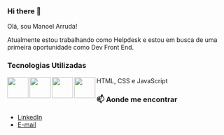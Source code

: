 <!--
**ManoelArruda/ManoelArruda** is a ✨ _special_ ✨ repository because its `README.md` (this file) appears on your GitHub profile.

Here are some ideas to get you started:

- 🔭 I’m currently working on ...
- 🌱 I’m currently learning ...
- 👯 I’m looking to collaborate on ...
- 🤔 I’m looking for help with ...
- 💬 Ask me about ...
- 📫 How to reach me: ...
- 😄 Pronouns: ...
- ⚡ Fun fact: ...
-->
### Hi there 👋
Olá, sou Manoel Arruda!

Atualmente estou trabalhando como Helpdesk e estou em busca de uma primeira oportunidade como Dev Front End.

### Tecnologias Utilizadas

HTML, CSS e JavaScript
<img src="https://cdn-icons-png.flaticon.com/512/5968/5968267.png" align="left" height="48" width="48" /> <img src="https://cdn-icons-png.flaticon.com/512/919/919826.png" align="left" height="48" width="48" /> <img src="https://cdn-icons-png.flaticon.com/512/5968/5968292.png" align="left" height="48" width="48" /> <img src="https://img.icons8.com/color/344/git.png" align="left" height="48" width="48" /> 


### 📫 Aonde me encontrar

- [LinkedIn](https://www.linkedin.com/in/manoelarruda/)
- [E-mail](manoelarruda@outlook.com.br)
